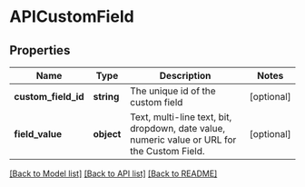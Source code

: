 # APICustomField

## Properties
Name | Type | Description | Notes
------------ | ------------- | ------------- | -------------
**custom_field_id** | **string** | The unique id of the custom field | [optional] 
**field_value** | **object** | Text, multi-line text, bit, dropdown, date value, numeric value or URL for the Custom Field. | [optional] 

[[Back to Model list]](../README.md#documentation-for-models) [[Back to API list]](../README.md#documentation-for-api-endpoints) [[Back to README]](../README.md)


